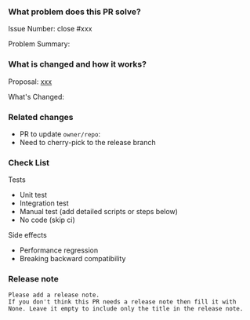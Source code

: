 <!--
Thank you for contributing to nervosnetwork/ckb!

If you haven't already, please read [CONTRIBUTING](https://github.com/nervosnetwork/ckb/blob/develop/CONTRIBUTING.md) document.

If you're unsure about anything, just ask; somebody should be along to answer within a day or two.

PR Title Format:
1. module [, module2, module3]: what's changed
2. *: what's changed
-->

### What problem does this PR solve?

Issue Number: close #xxx <!-- REMOVE this line if no issue to close -->

Problem Summary:

### What is changed and how it works?

Proposal: [xxx](url) <!-- REMOVE this line if not applicable -->

What's Changed:

### Related changes

- PR to update `owner/repo`:
- Need to cherry-pick to the release branch

### Check List <!--REMOVE the items that are not applicable-->

Tests <!-- At least one of them must be included. -->

- Unit test
- Integration test
- Manual test (add detailed scripts or steps below)
- No code (skip ci)

Side effects

- Performance regression
- Breaking backward compatibility

### Release note <!-- bugfixes or new feature needs a release note -->

```release-note
Please add a release note.
If you don't think this PR needs a release note then fill it with None. Leave it empty to include only the title in the release note.
```
